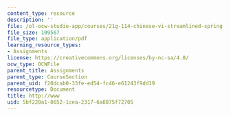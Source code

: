 ```yaml
---
content_type: resource
description: ''
file: /ol-ocw-studio-app/courses/21g-114-chinese-vi-streamlined-spring-2005/5bf220a186521cea23176a8875f72705_MIT21G_114S05_4_06f_1.pdf
file_size: 109567
file_type: application/pdf
learning_resource_types:
- Assignments
license: https://creativecommons.org/licenses/by-nc-sa/4.0/
ocw_type: OCWFile
parent_title: Assignments
parent_type: CourseSection
parent_uid: f20dcab0-33fe-ed54-fc46-e61243f9dd19
resourcetype: Document
title: http://www
uid: 5bf220a1-8652-1cea-2317-6a8875f72705
---
```

